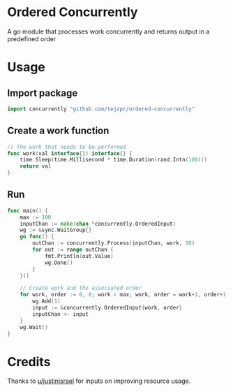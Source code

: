 # Ordered Concurrently
A go module that processes work concurrently and returns output in a predefined order

# Usage 
## Import package
```go
import concurrently "github.com/tejzpr/ordered-concurrently" 
```
## Create a work function
```go
// The work that needs to be performed
func work(val interface{}) interface{} {
	time.Sleep(time.Millisecond * time.Duration(rand.Intn(100)))
	return val
}
```
## Run
```go
func main() {
	max := 100
	inputChan := make(chan *concurrently.OrderedInput)
	wg := &sync.WaitGroup{}
	go func() {
		outChan := concurrently.Process(inputChan, work, 10)
		for out := range outChan {
			fmt.Println(out.Value)
			wg.Done()
		}
	}()

	// Create work and the associated order
	for work, order := 0, 0; work < max; work, order = work+1, order+1 {
		wg.Add(1)
		input := &concurrently.OrderedInput{work, order}
		inputChan <- input
	}
	wg.Wait()
}

```
# Credits
Thanks to [u/justinisrael](https://www.reddit.com/user/justinisrael/) for inputs on improving resource usage.